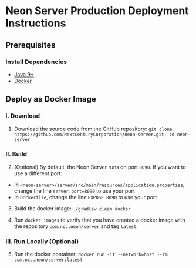 # Neon Server Production Deployment Instructions

## Prerequisites

### Install Dependencies

- [Java 9+](https://www.oracle.com/technetwork/java/javase/downloads/jdk12-downloads-5295953.html)
- [Docker](https://docs.docker.com/v17.12/install/)

## Deploy as Docker Image

### I. Download

1. Download the source code from the GitHub repository: `git clone https://github.com/NextCenturyCorporation/neon-server.git; cd neon-server`

### II. Build

2. (Optional) By default, the Neon Server runs on port `8090`.  If you want to use a different port:

- In `<neon-server>/server/src/main/resources/application.properties`, change the line `server.port=8090` to use your port
- In `Dockerfile`, change the line `EXPOSE 8090` to use your port

3. Build the docker image: `./gradlew clean docker`

4. Run `docker images` to verify that you have created a docker image with the repository `com.ncc.neon/server` and tag `latest`.

### III. Run Locally (Optional)

5. Run the docker container: `docker run -it --network=host --rm com.ncc.neon/server:latest`
